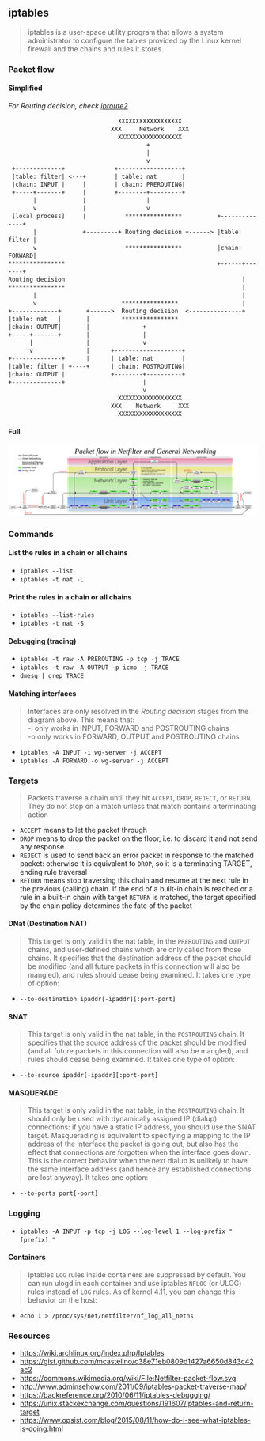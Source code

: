 ## iptables

> iptables is a user-space utility program that allows a system administrator to configure the tables provided by the Linux kernel firewall and the chains and rules it stores.

### Packet flow

#### Simplified

_For Routing decision, check [iproute2](./iproute2.md)_

```
                               XXXXXXXXXXXXXXXXXX
                             XXX     Network    XXX
                               XXXXXXXXXXXXXXXXXX
                                       +
                                       |
                                       v
 +-------------+              +------------------+
 |table: filter| <---+        | table: nat       |
 |chain: INPUT |     |        | chain: PREROUTING|
 +-----+-------+     |        +--------+---------+
       |             |                 |
       v             |                 v
 [local process]     |           ****************          +--------------+
       |             +---------+ Routing decision +------> |table: filter |
       v                         ****************          |chain: FORWARD|
****************                                           +------+-------+
Routing decision                                                  |
****************                                                  |
       |                                                          |
       v                        ****************                  |
+-------------+       +------>  Routing decision  <---------------+
|table: nat   |       |         ****************
|chain: OUTPUT|       |               +
+-----+-------+       |               |
      |               |               v
      v               |      +-------------------+
+--------------+      |      | table: nat        |
|table: filter | +----+      | chain: POSTROUTING|
|chain: OUTPUT |             +--------+----------+
+--------------+                      |
                                      v
                               XXXXXXXXXXXXXXXXXX
                             XXX    Network     XXX
                               XXXXXXXXXXXXXXXXXX
```

#### Full

![](Netfilter-packet-flow.svg)

### Commands

#### List the rules in a chain or all chains

- `iptables --list`
- `iptables -t nat -L`

#### Print the rules in a chain or all chains

- `iptables --list-rules`
- `iptables -t nat -S`

#### Debugging (tracing)

- `iptables -t raw -A PREROUTING -p tcp -j TRACE`
- `iptables -t raw -A OUTPUT -p icmp -j TRACE`
- `dmesg | grep TRACE`

#### Matching interfaces

> Interfaces are only resolved in the _Routing decision_ stages from the diagram above.
> This means that: \
> -i only works in INPUT, FORWARD and POSTROUTING chains \
> -o only works in FORWARD, OUTPUT and POSTROUTING chains

- `iptables -A INPUT -i wg-server -j ACCEPT`
- `iptables -A FORWARD -o wg-server -j ACCEPT`

### Targets

> Packets traverse a chain until they hit `ACCEPT`, `DROP`, `REJECT`, or `RETURN`. They do not stop on a match unless that match contains a terminating action

- `ACCEPT` means to let the packet through
- `DROP` means to drop the packet on the floor, i.e. to discard it and not send any response
- `REJECT` is used to send back an error packet in response to the matched packet: otherwise it is equivalent to `DROP`, so it is a terminating TARGET, ending rule traversal
- `RETURN` means stop traversing this chain and resume at the next rule in the previous (calling) chain. If the end of a built-in chain is reached or a rule in a built-in chain with target `RETURN` is matched, the target specified by the chain policy determines the fate of the packet

#### DNat (Destination NAT)

> This target is only valid in the nat table, in the `PREROUTING` and `OUTPUT` chains, and user-defined chains which are only called from those chains. It specifies that the destination address of the packet should be modified (and all future packets in this connection will also be mangled), and rules should cease being examined. It takes one type of option:

- `--to-destination ipaddr[-ipaddr][:port-port]`

#### SNAT

> This target is only valid in the nat table, in the `POSTROUTING` chain. It specifies that the source address of the packet should be modified (and all future packets in this connection will also be mangled), and rules should cease being examined. It takes one type of option:

- `--to-source ipaddr[-ipaddr][:port-port]`

#### MASQUERADE

> This target is only valid in the nat table, in the `POSTROUTING` chain. It should only be used with dynamically assigned IP (dialup) connections: if you have a static IP address, you should use the SNAT target. Masquerading is equivalent to specifying a mapping to the IP address of the interface the packet is going out, but also has the effect that connections are forgotten when the interface goes down. This is the correct behavior when the next dialup is unlikely to have the same interface address (and hence any established connections are lost anyway). It takes one option:

- `--to-ports port[-port]`

### Logging

- `iptables -A INPUT -p tcp -j LOG --log-level 1 --log-prefix "[prefix] "`

#### Containers

> Iptables `LOG` rules inside containers are suppressed by default. You can run ulogd in each container and use iptables `NFLOG` (or ULOG) rules instead of `LOG` rules. As of kernel 4.11, you can change this behavior on the host:

- `echo 1 > /proc/sys/net/netfilter/nf_log_all_netns`

### Resources

- https://wiki.archlinux.org/index.php/Iptables
- https://gist.github.com/mcastelino/c38e71eb0809d1427a6650d843c42ac2
- https://commons.wikimedia.org/wiki/File:Netfilter-packet-flow.svg
- http://www.adminsehow.com/2011/09/iptables-packet-traverse-map/
- https://backreference.org/2010/06/11/iptables-debugging/
- https://unix.stackexchange.com/questions/191607/iptables-and-return-target
- https://www.opsist.com/blog/2015/08/11/how-do-i-see-what-iptables-is-doing.html
